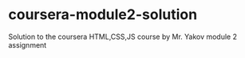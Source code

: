 # coursera-module2-solution
Solution to the coursera HTML,CSS,JS course by Mr. Yakov module 2 assignment

